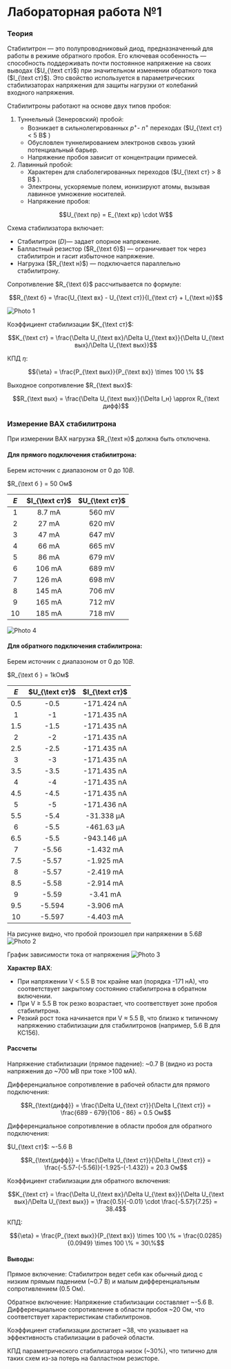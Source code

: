 # Лабораторная работа №1

### Теория
Стабилитрон — это полупроводниковый диод, предназначенный для работы в режиме обратного пробоя. Его ключевая особенность — способность поддерживать почти постоянное напряжение на своих выводах ($U_{\text ст}$) при значительном изменении обратного тока ($I_{\text ст}$). Это свойство используется в параметрических стабилизаторах напряжения для защиты нагрузки от колебаний входного напряжения.

Стабилитроны работают на основе двух типов пробоя:
1. Туннельный (Зенеровский) пробой:
    - Возникает в сильнолегированных $p^+$- $n^+$ переходах ($U_{\text ст} < 5 B$ )
    - Обусловлен туннелированием электронов сквозь узкий потенциальный барьер.
    - Напряжение пробоя зависит от концентрации примесей.
2. Лавинный пробой:
    - Характерен для слаболегированных переходов ($U_{\text ст} > 8 B$ ).
    - Электроны, ускоряемые полем, ионизируют атомы, вызывая лавинное умножение носителей.
    - Напряжение пробоя:

$$U_{\text пр} = E_{\text кр} \cdot W$$ 

Схема стабилизатора включает:
- Стабилитрон (_D_)— задает опорное напряжение.
- Балластный резистор ($R_{\text б}$) — ограничивает ток через стабилитрон и гасит избыточное напряжение.
- Нагрузка ($R_{\text н}$) — подключается параллельно стабилитрону.

Сопротивление $R_{\text б}$ рассчитывается по формуле:

$$R_{\text б} = \frac{U_{\text вх} - U_{\text ст}}{I_{\text ст} + I_{\text н}}$$

![Photo 1](pictures/1.png "Обратное включение стабилитрона")

Коэффициент стабилизации $K_{\text ст}$:

$$K_{\text ст} = \frac{\Delta U_{\text вх}/\Delta U_{\text вх}}{\Delta U_{\text вых}/\Delta U_{\text вых}}$$

КПД ${\eta}$:

$${\eta} = \frac{P_{\text вых}}{P_{\text вх}} \times 100 \% $$

Выходное сопротивление $R_{\text вых}$:

$$R_{\text вых} = \frac{\Delta U_{\text вых}}{\Delta I_н} \approx R_{\text дифф}$$ 

### Измерение ВАХ стабилитрона

При измерении ВАХ нагрузка $R_{\text н}$ должна быть отключена.

#### Для прямого подключения стабилитрона:
Берем источник с диапазоном от $0$ до $10B$.

$R_{\text б } = 50 Ом$

| $E$ | $I_{\text ст}$ | $U_{\text ст}$ |
| :-: | :------------: | :------------: |
|  1  |     8.7 mA     |     560 mV     |
|  2  |     27 mA      |     620 mV     |
|  3  |     47 mA      |     647 mV     |
|  4  |     66 mA      |     665 mV     |
|  5  |     86 mA      |     679 mV     |
|  6  |     106 mA     |     689 mV     |
|  7  |     126 mA     |     698 mV     |
|  8  |     145 mA     |     706 mV     |
|  9  |     165 mA     |     712 mV     |
| 10  |     185 mA     |     718 mV     |

![Photo 4](pictures/4.png)

#### Для обратного подключения стабилитрона:
Берем источник с диапазоном от $0$ до $10B$.

$R_{\text б } = 1kОм$

| $E$ | $U_{\text ст}$ | $I_{\text ст}$ |
| :-: | :------------: | :------------: |
| 0.5 |      -0.5      |  -171.424 nA   |
|  1  |       -1       |  -171.435 nA   |
| 1.5 |      -1.5      |  -171.435 nA   |
|  2  |       -2       |  -171.435 nA   |
| 2.5 |      -2.5      |  -171.435 nA   |
|  3  |       -3       |  -171.435 nA   |
| 3.5 |      -3.5      |  -171.435 nA   |
|  4  |       -4       |  -171.435 nA   |
| 4.5 |      -4.5      |  -171.435 nA   |
|  5  |       -5       |  -171.436 nA   |
| 5.5 |      -5.4      |   -31.338 μA   |
|  6  |      -5.5      |   -461.63 μA   |
| 6.5 |      -5.5      |  -943.146 μA   |
|  7  |     -5.56      |   -1.432 mA    |
| 7.5 |     -5.57      |   -1.925 mA    |
|  8  |     -5.57      |   -2.419 mA    |
| 8.5 |     -5.58      |   -2.914 mA    |
|  9  |     -5.59      |    -3.41 mA    |
| 9.5 |     -5.594     |   -3.906 mA    |
| 10  |     -5.597     |   -4.403 mA    |

На рисунке видно, что пробой произошел при напряжении в $5.6В$
![Photo 2](pictures/2.png)

График зависимости тока от напряжения
![Photo 3](pictures/3.png)

**Характер ВАХ**:
- При напряжении V < 5.5 В ток крайне мал (порядка -171 нА), что соответствует закрытому состоянию стабилитрона в обратном включении.
- При V ≥ 5.5 В ток резко возрастает, что соответствует зоне пробоя стабилитрона.
- Резкий рост тока начинается при V ≈ 5.5 В, что близко к типичному напряжению стабилизации для стабилитронов (например, 5.6 В для КС156).


#### Рассчеты

Напряжение стабилизации (прямое падение): ~0.7 В (видно из роста напряжения до ~700 мВ при токе >100 мА).

Дифференциальное сопротивление в рабочей области для прямого подключения:

$$R_{\text{дифф}} =  \frac{\Delta U_{\text ст}}{\Delta I_{\text ст}} = \frac{689 - 679}{106 - 86} = 0.5 Ом$$

Дифференциальное сопротивление в области пробоя для обратного подключения:

$U_{\text ст}$: ~-5.6 В

$$R_{\text{дифф}} =  \frac{\Delta U_{\text ст}}{\Delta I_{\text ст}} = \frac{-5.57-(-5.56)}{-1.925-(-1.432)} = 20.3 Ом$$

Коэффициент стабилизации для обратного включения:

$$K_{\text ст} = \frac{\Delta U_{\text вх}/\Delta U_{\text вх}}{\Delta U_{\text вых}/\Delta U_{\text вых}} = \frac{0.5}{-0.01} \cdot \frac{-5.57}{7.25} = 38.4$$

КПД:


$${\eta} = \frac{P_{\text вых}}{P_{\text вх}} \times 100 \% = \frac{0.0285}{0.0949} \times 100 \% = 30\%$$


#### Выводы:

Прямое включение: Стабилитрон ведет себя как обычный диод с низким прямым падением (~0.7 В) и малым дифференциальным сопротивлением (0.5 Ом).

Обратное включение: Напряжение стабилизации составляет ~-5.6 В. Дифференциальное сопротивление в области пробоя ~20 Ом, что соответствует характеристикам стабилитронов.

Коэффициент стабилизации достигает ~38, что указывает на эффективность стабилизации в рабочей области.

КПД параметрического стабилизатора низок (~30%), что типично для таких схем из-за потерь на балластном резисторе.